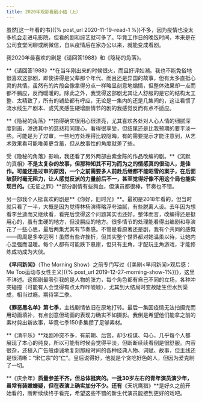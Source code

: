 ```yaml
---
title: 2020年观影看剧小结（上）
---
```


虽然[这一年看的书]({% post_url 2020-11-19-read-1 %})不多，因为疫情也没太多机会走进电影院，但看的剧和综艺就可多了。毕竟工作日的晚饭时间，本来是在公司食堂闲聊或刷微信，自从疫情后在家办公以来，就能变成看剧。

我2020年最喜欢的剧是《请回答1988》和《隐秘的角落》。

**《请回答1988》**在当年刚出来的时候很火，而且好评如潮。我也不能免俗地很喜欢这部剧，即使讲得是父辈那个年代、而且还是异国的故事，但有太多直抵心灵的共情。虽然有的片段会像拿得分点一样略显刻意地煽情，但整体效果却一点而都不膈应，反而暖暖的。除此之外，我觉得这部剧尤其让人舒服的是它的结构太工整、太精致了，所有的铺垫都有呼应，无论是一集内的还是几集间的，这让看惯了流水线生产剧本、或凭灵感生硬增删情节的剧的我感觉反而有点不适应。

**《隐秘的角落》**拍得确实很用心很漂亮，尤其喜欢各处对人心人情的细腻深度刻画，渗透其中的慈悲和同理心。看得很享受，但结尾还是比我预期的要平淡一些。可能是为了过审，一些地方处理得比较隐晦，有的需要提示才能注意到，从艺术效果看可能唯美更含蓄，但从故事性的角度就差了些。

受《隐秘的角落》影响，我还看了另外两部由紫金陈的作品改编的剧。**《沉默的真相》**不是太复杂的故事，但那种知其不可为而为之的情感真的很动人，是佳作。可能还是过审的原因，一个之前需要多人前赴后继都不能昭雪的案子，在后面破获时毫无阻力，让人感觉反派的力量前后不一，甚至觉得好像不用这个局也能实现目的。**《无证之罪》**部分剧情有些狗血，但演员都很棒，节奏也不错。

另一部我个人挺喜欢的剧是**《你好，旧时光》**。最初是2018年看的，但当时就只看了一半，大概是因为觉得林杨演得略浮夸油腻，有些脱离人设。去年因为想看李兰迪而又继续看，看完后觉得这个问题其实也还好。整体而言，改编得还是挺用心的，虽有生硬的地方，但没膈应的地方。很多情节的处理能看得出编剧和导演花了一些心思，最后两集尤其有节奏感。不管是看原著还是剧，我有个共同的感慨——周周是多幸运啊！虽然有些许挫折，但其实整个世界都对她温柔以待，让她内心坚强而温暖。每个人都有可能跌下悬崖，但只有主角，才配玩主角游戏，才能修炼成功成为大侠。

**《早间新闻》**（The Morning Show）之前专门写过《[美剧<早间新闻>观后感：Me Too运动与女性主义]({% post_url 2019-12-27-morning-show-1%})》，这里不详述。这部剧最吸引我的是人物的张力，每个角色都有自己不同的立场，各种冲突碰撞（可能有人会觉得有点太咋咋唬唬），尤其到大结局时变故陡生但水到渠成，相当过瘾。期待第二季。

 **《罪恶黑名单》第七季**，主线剧情依旧在原地打转。最后一集因疫情无法拍摄完而用动画填补，有点创意但动画的表现力确实不如摄影。我倒是希望他们能拿之前的素材剪出新故事，毕竟七季150多集攒了足够素材。

**《清平乐》**戏剧冲突不多，有前朝、后宫，却少权谋、勾心，几乎每个人都展现了本心的纯良，所以可能有时候会觉得平淡，但断断续续看倒是很舒服。内容很杂，还植入广告般虔诚地复刻那段时间的各种经典人物、词赋、故事，但主线还是很清晰：“宋仁宗”的“仁”。皇后说得好，他就是个贪吃好色的人，但因为爱克制了一切。

**《庆余年》**质量参差不齐，但总体挺爽的。一批30岁左右的青年演员演少年，虽常有装嫩嫌疑，但在表演上确实加分不少。还有**《天坑鹰猎》**是好久之前开始看的，断断续续终于看完，希望这些不错的新生代演员能接到更好的戏吧。